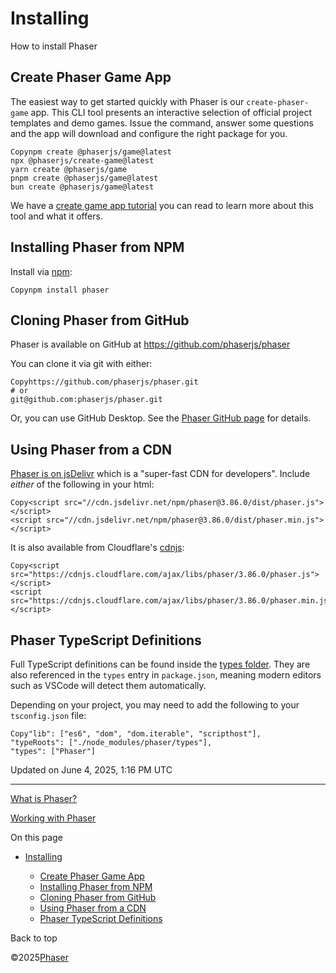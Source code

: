 # Installing

How to install Phaser

## Create Phaser Game App

The easiest way to get started quickly with Phaser is our `create-phaser-game` app. This CLI tool presents an interactive selection of official project templates and demo games. Issue the command, answer some questions and the app will download and configure the right package for you.

```
Copynpm create @phaserjs/game@latest
npx @phaserjs/create-game@latest
yarn create @phaserjs/game
pnpm create @phaserjs/game@latest
bun create @phaserjs/game@latest

```

We have a [create game app tutorial](https://phaser.io/tutorials/create-game-app) you can read to learn more about this tool and what it offers.

## Installing Phaser from NPM

Install via [npm](https://www.npmjs.com/package/phaser):

```
Copynpm install phaser

```

## Cloning Phaser from GitHub

Phaser is available on GitHub at <https://github.com/phaserjs/phaser>

You can clone it via git with either:

```
Copyhttps://github.com/phaserjs/phaser.git
# or
git@github.com:phaserjs/phaser.git

```

Or, you can use GitHub Desktop. See the [Phaser GitHub page](https://github.com/phaserjs/phaser) for details.

## Using Phaser from a CDN

[Phaser is on jsDelivr](https://www.jsdelivr.com/package/npm/phaser) which is a "super-fast CDN for developers". Include *either* of the following in your html:

```
Copy<script src="//cdn.jsdelivr.net/npm/phaser@3.86.0/dist/phaser.js"></script>
<script src="//cdn.jsdelivr.net/npm/phaser@3.86.0/dist/phaser.min.js"></script>

```

It is also available from Cloudflare's [cdnjs](https://cdnjs.com/libraries/phaser):

```
Copy<script src="https://cdnjs.cloudflare.com/ajax/libs/phaser/3.86.0/phaser.js"></script>
<script src="https://cdnjs.cloudflare.com/ajax/libs/phaser/3.86.0/phaser.min.js"></script>

```

## Phaser TypeScript Definitions

Full TypeScript definitions can be found inside the [types folder](https://github.com/phaserjs/phaser/tree/master/types). They are also referenced in the `types` entry in `package.json`, meaning modern editors such as VSCode will detect them automatically.

Depending on your project, you may need to add the following to your `tsconfig.json` file:

```
Copy"lib": ["es6", "dom", "dom.iterable", "scripthost"],
"typeRoots": ["./node_modules/phaser/types"],
"types": ["Phaser"]

```

Updated on June 4, 2025, 1:16 PM UTC

---

[What is Phaser?](../../index.md)

[Working with Phaser](set-up-dev-environment.md)

On this page

* [Installing](#installing)

  + [Create Phaser Game App](#create-phaser-game-app)
  + [Installing Phaser from NPM](#installing-phaser-from-npm)
  + [Cloning Phaser from GitHub](#cloning-phaser-from-github)
  + [Using Phaser from a CDN](#using-phaser-from-a-cdn)
  + [Phaser TypeScript Definitions](#phaser-typescript-definitions)

Back to top

©2025[Phaser](../../index.md)